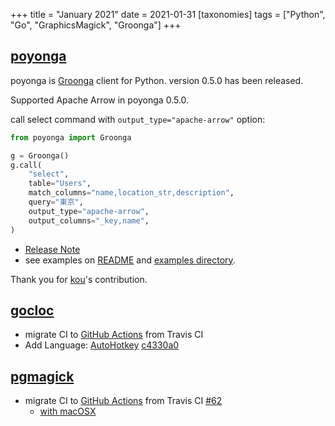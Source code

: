 +++
title = "January 2021"
date = 2021-01-31
[taxonomies]
tags = ["Python", "Go", "GraphicsMagick", "Groonga"]
+++

## [poyonga](https://github.com/hhatto/poyonga)
poyonga is [Groonga](https://groonga.org) client for Python.
version 0.5.0 has been released.

Supported Apache Arrow in poyonga 0.5.0.

call select command with ``output_type="apache-arrow"`` option:

```python
from poyonga import Groonga

g = Groonga()
g.call(
    "select",
    table="Users",
    match_columns="name,location_str,description",
    query="東京",
    output_type="apache-arrow",
    output_columns="_key,name",
)
```

* [Release Note](https://github.com/hhatto/poyonga/releases/tag/ver0.5.0)
* see examples on [README](https://github.com/hhatto/poyonga#with-apache-arrow) and
  [examples directory](https://github.com/hhatto/poyonga/tree/master/examples/groonga_microblog_tutorial).

Thank you for [kou](https://github.com/kou)'s contribution.

## [gocloc](https://github.com/hhatto/gocloc)
* migrate CI to [GitHub Actions](https://github.com/hhatto/gocloc/blob/master/.github/workflows/go.yml) from Travis CI
* Add Language: [AutoHotkey](https://www.autohotkey.com/) [c4330a0](https://github.com/hhatto/gocloc/commit/c4330a0b8e3cc529cdcd3baed60731707b5acc50)

## [pgmagick](https://github.com/hhatto/pgmagick)
* migrate CI to [GitHub Actions](https://github.com/hhatto/gocloc/blob/master/.github/workflows/python.yml) from Travis CI [#62](https://github.com/hhatto/pgmagick/pull/62)
    * [with macOSX](https://github.com/hhatto/pgmagick/blob/master/.github/workflows/python-macos.yml)

<!-- more -->

